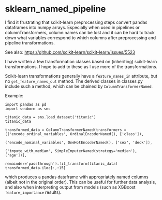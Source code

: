 # sklearn_named_pipeline

I find it frustrating that scikit-learn preprocessing steps convert pandas dataframes into numpy arrays. Especially when used in pipelines or columnTransformers, column names can be lost and it can be hard to track down what variables correspond to which columns after preprocessing and pipeline transformations. 

See also: https://github.com/scikit-learn/scikit-learn/issues/5523

I have written a few transformation classes based on (inheriting) scikit-learn transformations. I hope to add to these as I use more of the transformations.

Scikit-learn transformations generally have a `feature_names_in` attribute, but no `get_feature_names_out` method. The derived classes in classes.py include such a method, which can be chained by `ColumnTransformerNamed`.

Example:

    import pandas as pd
    import seaborn as sns

    titanic_data = sns.load_dataset('titanic')
    titanic_data

    transformed_data = ColumnTransformerNamed(transformers = [('encode_ordinal_variables', OrdinalEncoderNamed(), ['class']),
                                                              ('encode_nominal_variables', OneHotEncoderNamed(), ['sex', 'deck']),
                                                              ('impute_with_median', SimpleImputerNamed(strategy='median'), ['age'])],
                                              remainder='passthrough').fit_transform(titanic_data)
    transformed_data.iloc[:,:15]

which produces a pandas dataframe with appropriately named columns (albeit not in the original order). This can be useful for further data analysis, and also when interpreting output from models (such as XGBoost `feature_importance` results).
